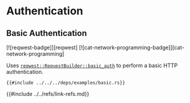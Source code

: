 # Authentication

## Basic Authentication

[![reqwest-badge]][reqwest] [![cat-network-programming-badge]][cat-network-programming]

Uses [`reqwest::RequestBuilder::basic_auth`][reqwest::RequestBuilder::basic_auth] to perform a basic HTTP authentication.

```rust,editable,no_run
{{#include ../../../deps/examples/basic.rs}}
```

[reqwest::RequestBuilder::basic_auth]: https://docs.rs/reqwest/*/reqwest/struct.RequestBuilder.html#method.basic_auth
{{#include ../../refs/link-refs.md}}
